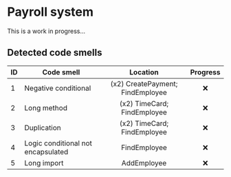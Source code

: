 # Payroll system
This is a work in progress...

## Detected code smells
| ID |             Code smell              |        Location        | Progress|
| -------- | -------------------------------| :---:|:---:|
|     1    |  Negative conditional              |(x2) CreatePayment; FindEmployee| :x: |
|     2    |  Long method               |(x2) TimeCard; FindEmployee | :x: |
|     3    |  Duplication               |(x2) TimeCard; FindEmployee | :x: |
|     4    |  Logic conditional not encapsulated               |FindEmployee | :x: |
|     5    |  Long import               | AddEmployee | :x: |

